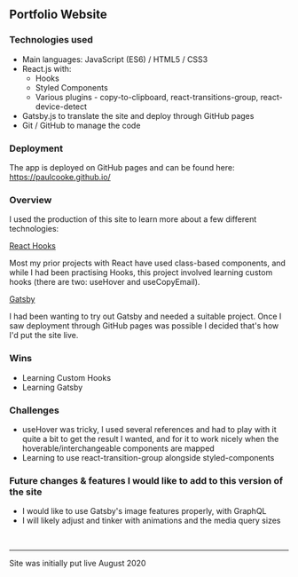 ## Portfolio Website


### Technologies used
* Main languages: JavaScript (ES6) / HTML5 / CSS3
* React.js with:
	* Hooks
	* Styled Components
	* Various plugins - copy-to-clipboard, react-transitions-group, react-device-detect
* Gatsby.js to translate the site and deploy through GitHub pages
* Git / GitHub to manage the code

### Deployment
The app is deployed on GitHub pages and can be found here: https://paulcooke.github.io/

### Overview
I used the production of this site to learn more about a few different technologies:

<span style="text-decoration: underline">React Hooks</span>

Most my prior projects with React have used class-based components, and while I had been practising Hooks, this project involved learning custom hooks (there are two: useHover and useCopyEmail).

<span style="text-decoration: underline">Gatsby</span>

I had been wanting to try out Gatsby and needed a suitable project. Once I saw deployment through GitHub pages was possible I decided that's how I'd put the site live.

### Wins
* Learning Custom Hooks
* Learning Gatsby

### Challenges

* useHover was tricky, I used several references and had to play with it quite a bit to get the result I wanted, and for it to work nicely when the hoverable/interchangeable components are mapped
* Learning to use react-transition-group alongside styled-components

### Future changes & features I would like to add to this version of the site
* I would like to use Gatsby's image features properly, with GraphQL
* I will likely adjust and tinker with animations and the media query sizes




<br />

---

Site was initially put live August 2020

